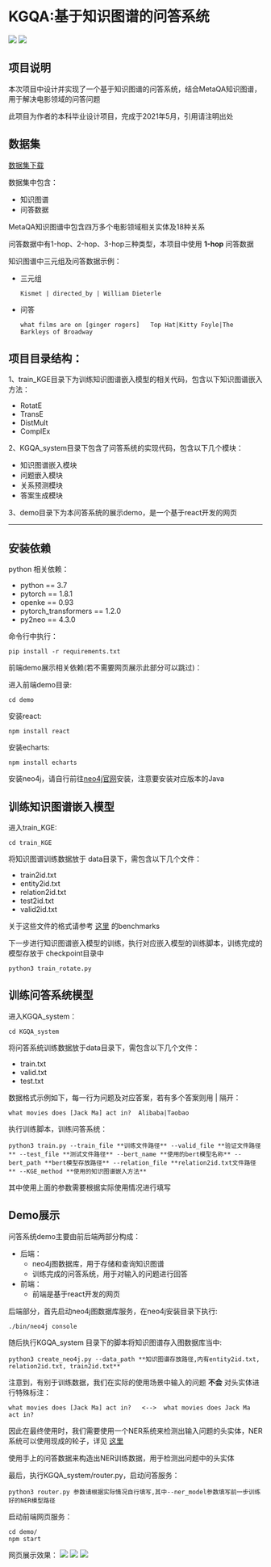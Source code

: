 # KGQA:基于知识图谱的问答系统

![](https://img.shields.io/badge/language-Python-brightgreen) ![](https://img.shields.io/badge/language-JavaScript-brightgreen)  
## 项目说明

本次项目中设计并实现了一个基于知识图谱的问答系统，结合MetaQA知识图谱，用于解决电影领域的问答问题

此项目为作者的本科毕业设计项目，完成于2021年5月，引用请注明出处

## 数据集
[数据集下载](https://github.com/yuyuz/MetaQA)

数据集中包含：
- 知识图谱
- 问答数据

MetaQA知识图谱中包含四万多个电影领域相关实体及18种关系  

问答数据中有1-hop、2-hop、3-hop三种类型，本项目中使用 **1-hop** 问答数据

知识图谱中三元组及问答数据示例：
- 三元组
  ```angular2html
  Kismet | directed_by | William Dieterle
  ```
- 问答
  ```angular2html
  what films are on [ginger rogers]   Top Hat|Kitty Foyle|The Barkleys of Broadway
  ```

## 项目目录结构： 
1、train_KGE目录下为训练知识图谱嵌入模型的相关代码，包含以下知识图谱嵌入方法：
- RotatE
- TransE
- DistMult
- ComplEx

2、KGQA_system目录下包含了问答系统的实现代码，包含以下几个模块：
- 知识图谱嵌入模块
- 问题嵌入模块
- 关系预测模块
- 答案生成模块

3、demo目录下为本问答系统的展示demo，是一个基于react开发的网页


****

## 安装依赖  

python 相关依赖： 

- python == 3.7
- pytorch == 1.8.1
- openke == 0.93
- pytorch_transformers == 1.2.0
- py2neo == 4.3.0

命令行中执行：
```angular2html
pip install -r requirements.txt
```

前端demo展示相关依赖(若不需要网页展示此部分可以跳过)：

进入前端demo目录:
```angular2html
cd demo
```
安装react:
```angular2html
npm install react
```
安装echarts:
```angular2html
npm install echarts
```
安装neo4j，请自行前往[neo4j官网](https://neo4j.com)安装，注意要安装对应版本的Java

## 训练知识图谱嵌入模型 

进入train_KGE:

```angular2html
cd train_KGE
```

将知识图谱训练数据放于 data目录下，需包含以下几个文件：
- train2id.txt
- entity2id.txt
- relation2id.txt
- test2id.txt
- valid2id.txt

关于这些文件的格式请参考 [这里](https://github.com/thunlp/OpenKE) 的benchmarks

下一步进行知识图谱嵌入模型的训练，执行对应嵌入模型的训练脚本，训练完成的模型存放于 checkpoint目录中

```angular2html
python3 train_rotate.py
```

## 训练问答系统模型

进入KGQA_system：
```angular2html
cd KGQA_system
```

将问答系统训练数据放于data目录下，需包含以下几个文件：
- train.txt
- valid.txt
- test.txt

数据格式示例如下，每一行为问题及对应答案，若有多个答案则用 | 隔开：
```angular2html
what movies does [Jack Ma] act in?  Alibaba|Taobao
```
执行训练脚本，训练问答系统：
```shell
python3 train.py --train_file **训练文件路径** --valid_file **验证文件路径** --test_file **测试文件路径** --bert_name **使用的bert模型名称** --bert_path **bert模型存放路径** --relation_file **relation2id.txt文件路径** --KGE_method **使用的知识图谱嵌入方法**
```
其中使用上面的参数需要根据实际使用情况进行填写

## Demo展示

问答系统demo主要由前后端两部分构成：
- 后端：
    - neo4j图数据库，用于存储和查询知识图谱
    - 训练完成的问答系统，用于对输入的问题进行回答
- 前端：
    - 前端是基于react开发的网页
    
后端部分，首先启动neo4j图数据库服务，在neo4j安装目录下执行:
```shell
./bin/neo4j console
```
随后执行KGQA_system 目录下的脚本将知识图谱存入图数据库当中:
```shell
python3 create_neo4j.py --data_path **知识图谱存放路径,内有entity2id.txt, relation2id.txt, train2id.txt**
```
注意到，有别于训练数据，我们在实际的使用场景中输入的问题  **不会**  对头实体进行特殊标注：
```angular2html
what movies does [Jack Ma] act in?   <-->  what movies does Jack Ma act in?
```
因此在最终使用时，我们需要使用一个NER系统来检测出输入问题的头实体，NER系统可以使用现成的轮子，详见 [这里](https://github.com/kamalkraj/BERT-NER)

使用手上的问答数据来构造出NER训练数据，用于检测出问题中的头实体

最后，执行KGQA_system/router.py，启动问答服务：
```shell
python3 router.py 参数请根据实际情况自行填写,其中--ner_model参数填写前一步训练好的NER模型路径
```

启动前端网页服务：
```shell
cd demo/
npm start
```
网页展示效果：
![](https://github.com/yeeeqichen/Pictures/blob/master/591627631284_.pic_hd.jpg?raw=true)
![](https://github.com/yeeeqichen/Pictures/blob/master/601627631349_.pic_hd.jpg?raw=true)
![](https://github.com/yeeeqichen/Pictures/blob/master/611627631366_.pic_hd.jpg?raw=true)








